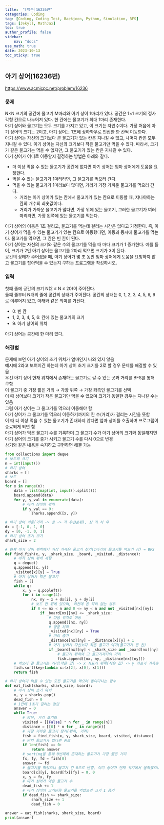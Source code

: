 ```yaml
---
title:  "[백준]16236번"
categories: Coding
tag: [Coding, Coding Test, Baekjoon, Python, Simulation, BFS]
tags: [Jekyll, MathJax]
toc: true
author_profile: false
sidebar:
    nav: "docs"
use_math: true
date: 2023-10-13
toc_sticky: true
---
```


## 아기 상어(16236번)

<https://www.acmicpc.net/problem/16236>

### 문제

N×N 크기의 공간에 물고기 M마리와 아기 상어 1마리가 있다. 공간은 1×1 크기의 정사각형 칸으로 나누어져 있다. 한 칸에는 물고기가 최대 1마리 존재한다.   
아기 상어와 물고기는 모두 크기를 가지고 있고, 이 크기는 자연수이다. 가장 처음에 아기 상어의 크기는 2이고, 아기 상어는 1초에 상하좌우로 인접한 한 칸씩 이동한다.   
아기 상어는 자신의 크기보다 큰 물고기가 있는 칸은 지나갈 수 없고, 나머지 칸은 모두 지나갈 수 있다. 아기 상어는 자신의 크기보다 작은 물고기만 먹을 수 있다. 따라서, 크기가 같은 물고기는 먹을 수 없지만, 그 물고기가 있는 칸은 지나갈 수 있다.   
아기 상어가 어디로 이동할지 결정하는 방법은 아래와 같다.

- 더 이상 먹을 수 있는 물고기가 공간에 없다면 아기 상어는 엄마 상어에게 도움을 요청한다.
- 먹을 수 있는 물고기가 1마리라면, 그 물고기를 먹으러 간다.
- 먹을 수 있는 물고기가 1마리보다 많다면, 거리가 가장 가까운 물고기를 먹으러 간다.
  - 거리는 아기 상어가 있는 칸에서 물고기가 있는 칸으로 이동할 때, 지나야하는 칸의 개수의 최솟값이다.
  - 거리가 가까운 물고기가 많다면, 가장 위에 있는 물고기, 그러한 물고기가 여러마리라면, 가장 왼쪽에 있는 물고기를 먹는다.

아기 상어의 이동은 1초 걸리고, 물고기를 먹는데 걸리는 시간은 없다고 가정한다. 즉, 아기 상어가 먹을 수 있는 물고기가 있는 칸으로 이동했다면, 이동과 동시에 물고기를 먹는다. 물고기를 먹으면, 그 칸은 빈 칸이 된다.   
아기 상어는 자신의 크기와 같은 수의 물고기를 먹을 때 마다 크기가 1 증가한다. 예를 들어, 크기가 2인 아기 상어는 물고기를 2마리 먹으면 크기가 3이 된다.   
공간의 상태가 주어졌을 때, 아기 상어가 몇 초 동안 엄마 상어에게 도움을 요청하지 않고 물고기를 잡아먹을 수 있는지 구하는 프로그램을 작성하시오.


### 입력

첫째 줄에 공간의 크기 N(2 ≤ N ≤ 20)이 주어진다.   
둘째 줄부터 N개의 줄에 공간의 상태가 주어진다. 공간의 상태는 0, 1, 2, 3, 4, 5, 6, 9로 이루어져 있고, 아래와 같은 의미를 가진다.

- 0: 빈 칸
- 1, 2, 3, 4, 5, 6: 칸에 있는 물고기의 크기
- 9: 아기 상어의 위치

아기 상어는 공간에 한 마리 있다.

### 해결법

문제에 보면 아기 상어의 초기 위치가 얼마인지 나와 있지 않음   
예시에 2라고 보여지긴 하는데 아기 상어 초기 크기를 2로 할 경우 문제를 해결할 수 있음   
우선 아기 상어 현재 위치에서 존재하는 물고기로 갈 수 있는 곳과 거리를 BFS를 통해 구함   
이 물고기 중 가장 짧은 거리 &rarr; 가장 위쪽 &rarr; 가장 좌측인 물고기를 선택   
이 때 상어보다 크기가 작은 물고기만 먹을 수 있으며 크기가 동일한 경우는 지나갈 수는 있음   
그럼 아기 상어는 그 물고기를 먹으러 이동해야 함   
아기 상어가 그 물고기를 먹으러 이동하기까지의 칸 수\(거리\)가 걸리는 시간을 뜻함   
이 때 더 이상 먹을 수 있는 물고기가 존재하지 않다면 엄마 상어를 호출하며 프로그램이 종료되게 되면 함   
아기 상어가 먹은 물고기 수를 기록하며 그 물고기 수가 아기 상어의 크기와 동일해지면 아기 상어의 크기를 증가 시키고 물고기 수를 다시 0으로 변경   
상기와 같은 내용을 숙지하고 구현하면 해결 가능


```python
from collections import deque
# 보드의 크기
n = int(input())
# 아기 상어
sharks = []
# 보드
board = []
for x in range(n):
    data = list(map(int, input().split()))
    board.append(data)
    for y, y_val in enumerate(data):
        # 아기 상어의 위치
        if y_val == 9:
            sharks.append([x, y])

# 아기 상어 이동(거리 -> 상 -> 좌 우선순위), 상 좌 하 우
dx = [-1, 0, 1, 0]
dy = [0, -1, 0, 1]
# 아기 상어 초기 크기
shark_size = 2

# 현재 아기 상어 위치에서 가장 가까운 물고기 찾기(1마리의 물고기를 먹으러 감) = BFS
def find_fish(x, y, _shark_size, _board, _visited, _distance):
    # 아기 상어 위치 세팅
    q = deque()
    q.append([x, y])
    _visited[x][y] = True
    # 아기 상어가 먹은 물고기
    fish = []
    while q:
        x, y = q.popleft()
        for i in range(4):
            nx, ny = x + dx[i], y + dy[i]
            # 보드 판 위에 있으며, 이전에 온 적이 없는 경우
            if 0 <= nx < n and 0 <= ny < n and not _visited[nx][ny]:
                if _board[nx][ny] <= _shark_size:
                    # 다음 위치로 이동
                    q.append([nx, ny])
                    # 방문 처리
                    _visited[nx][ny] = True
                    # 거리 증가
                    _distance[nx][ny] = _distance[x][y] + 1
                    # 아기 상어가 자신보다 작은 물고기 먹기(물고기가 든 칸)
                    if _board[nx][ny] < _shark_size and _board[nx][ny] != 0:
                        # 물고기 위치와 그 물고기까지의 거리
                        fish.append([nx, ny, _distance[nx][ny]])
    # 먹으러 갈 물고기는 거리(작은 값) -> x 좌표가 위쪽(작은 값) -> y 좌표가 좌측순(작은 값)으로 먹으러감
    fish.sort(key=lambda x:(x[2], x[0], x[1]))
    return fish

# 아기 상어가 먹을 수 있는 모든 물고기를 먹으러 돌아다니는 함수
def eat_fish(sharks, shark_size, board):
    # 아기 상어 초기 위치
    x, y = sharks.pop()
    dead_fish = 0
    # 1칸에 1초가 걸리는 정답
    answer = 0
    while True:
        # 방문, 거리 초기화
        visited = [[False] * n for _ in range(n)]
        distance = [[0] * n for _ in range(n)]
        # 가장 가까운 물고기 찾기(위치, 거리)
        fish = find_fish(x, y, shark_size, board, visited, distance)
        # 만약 물고기가 없다면 종료
        if len(fish) == 0:
            return answer
        # sorting을 통해 0번째에 존재하는 물고기가 가장 짧은 거리
        fx, fy, fd = fish[0]
        answer += fd
        # 물고기를 먹었으니 물고기 칸 0으로 변경, 아기 상어가 현재 위치에서 움직였으니 상어 위치 변경
        board[x][y], board[fx][fy] = 0, 0
        x, y = fx, fy
        # 아기 상어가 먹은 물고기 수
        dead_fish += 1
        # 아기 상어의 크기만큼 물고기를 먹었으면 크기 1 증가
        if dead_fish >= shark_size:
            shark_size += 1
            dead_fish = 0

answer = eat_fish(sharks, shark_size, board)
print(answer)
```

